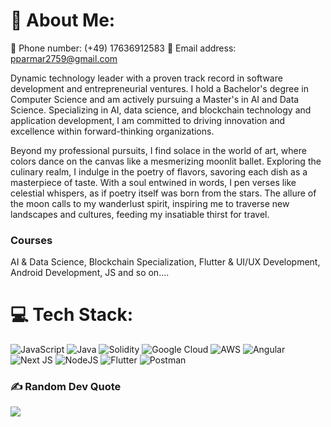 # 💫 About Me:
 Phone number: (+49) 17636912583
 Email address: pparmar2759@gmail.com

Dynamic technology leader with a proven track record in software development and entrepreneurial ventures. I hold a Bachelor's degree in Computer Science and am actively pursuing a Master's in AI and Data Science. Specializing in AI, data science, and blockchain technology and application development, I am committed to driving innovation and excellence within forward-thinking organizations.

Beyond my professional pursuits, I find solace in the world of art, where colors dance on the canvas like a mesmerizing moonlit ballet. Exploring the culinary realm, I indulge in the poetry of flavors, savoring each dish as a masterpiece of taste. With a soul entwined in words, I pen verses like celestial whispers, as if poetry itself was born from the stars. The allure of the moon calls to my wanderlust spirit, inspiring me to traverse new landscapes and cultures, feeding my insatiable thirst for travel.
### Courses
AI & Data Science, Blockchain Specialization, Flutter & UI/UX Development, Android Development, JS and so on....

# 💻 Tech Stack:
![JavaScript](https://img.shields.io/badge/javascript-%23323330.svg?style=for-the-badge&logo=javascript&logoColor=%23F7DF1E) ![Java](https://img.shields.io/badge/java-%23ED8B00.svg?style=for-the-badge&logo=java&logoColor=white) ![Solidity](https://img.shields.io/badge/Solidity-%23363636.svg?style=for-the-badge&logo=solidity&logoColor=white) ![Google Cloud](https://img.shields.io/badge/Google%20Cloud-%234285F4.svg?style=for-the-badge&logo=google-cloud&logoColor=white) ![AWS](https://img.shields.io/badge/AWS-%23FF9900.svg?style=for-the-badge&logo=amazon-aws&logoColor=white) ![Angular](https://img.shields.io/badge/angular-%23DD0031.svg?style=for-the-badge&logo=angular&logoColor=white) ![Next JS](https://img.shields.io/badge/Next-black?style=for-the-badge&logo=next.js&logoColor=white) ![NodeJS](https://img.shields.io/badge/node.js-6DA55F?style=for-the-badge&logo=node.js&logoColor=white) ![Flutter](https://img.shields.io/badge/Flutter-%2302569B.svg?style=for-the-badge&logo=Flutter&logoColor=white) ![Postman](https://img.shields.io/badge/Postman-FF6C37?style=for-the-badge&logo=postman&logoColor=white)
### ✍️ Random Dev Quote
![](https://quotes-github-readme.vercel.app/api?type=horizontal&theme=dark)




